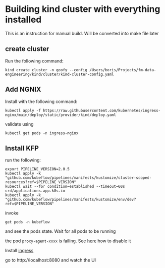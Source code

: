 # Building kind cluster with everything installed

This is an instruction for manual build. Will be converted into make file later

## create cluster

Run the following command:

```shell
kind create cluster -n goofy --config /Users/boris/Projects/fm-data-engineering/kind/cluster/kind-cluster-config.yaml
```

## Add NGNIX

Install with the following command:

```shell
kubectl apply -f https://raw.githubusercontent.com/kubernetes/ingress-nginx/main/deploy/static/provider/kind/deploy.yaml
```

validate using

```shell
kubectl get pods -n ingress-nginx
```

## Install KFP

run the following:

```shell
export PIPELINE_VERSION=2.0.5
kubectl apply -k "github.com/kubeflow/pipelines/manifests/kustomize/cluster-scoped-resources?ref=$PIPELINE_VERSION"
kubectl wait --for condition=established --timeout=60s crd/applications.app.k8s.io
kubectl apply -k "github.com/kubeflow/pipelines/manifests/kustomize/env/dev?ref=$PIPELINE_VERSION"
```

invoke 
```shell
get pods -n kubeflow
```

and see the pods state. Wait for all pods to be running

the pod `proxy-agent-xxxx` is failing. See [here](https://www.kubeflow.org/docs/components/pipelines/v1/installation/standalone-deployment/#disable-the-public-endpoint)
how to disable it

Install [ingress](ingress.yaml)

go to http://localhost:8080 and watch the UI

